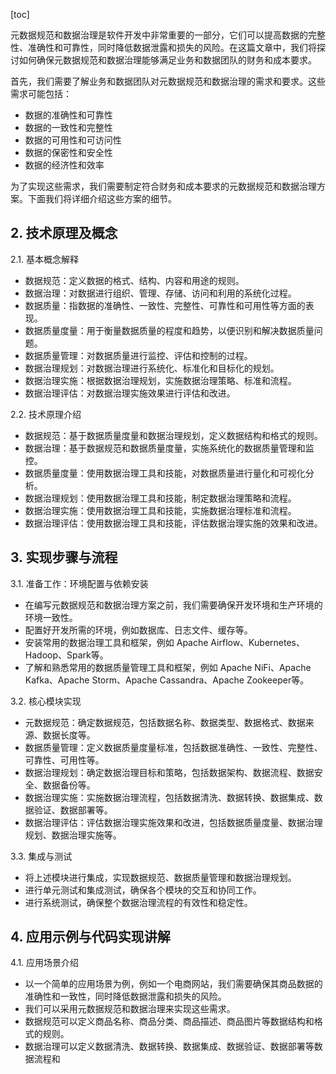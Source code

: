 
[toc]                    
                
                
元数据规范和数据治理是软件开发中非常重要的一部分，它们可以提高数据的完整性、准确性和可靠性，同时降低数据泄露和损失的风险。在这篇文章中，我们将探讨如何确保元数据规范和数据治理能够满足业务和数据团队的财务和成本要求。

首先，我们需要了解业务和数据团队对元数据规范和数据治理的需求和要求。这些需求可能包括：

- 数据的准确性和可靠性
- 数据的一致性和完整性
- 数据的可用性和可访问性
- 数据的保密性和安全性
- 数据的经济性和效率

为了实现这些需求，我们需要制定符合财务和成本要求的元数据规范和数据治理方案。下面我们将详细介绍这些方案的细节。

## 2. 技术原理及概念

2.1. 基本概念解释

- 数据规范：定义数据的格式、结构、内容和用途的规则。
- 数据治理：对数据进行组织、管理、存储、访问和利用的系统化过程。
- 数据质量：指数据的准确性、一致性、完整性、可靠性和可用性等方面的表现。
- 数据质量度量：用于衡量数据质量的程度和趋势，以便识别和解决数据质量问题。
- 数据质量管理：对数据质量进行监控、评估和控制的过程。
- 数据治理规划：对数据治理进行系统化、标准化和目标化的规划。
- 数据治理实施：根据数据治理规划，实施数据治理策略、标准和流程。
- 数据治理评估：对数据治理实施效果进行评估和改进。

2.2. 技术原理介绍

- 数据规范：基于数据质量度量和数据治理规划，定义数据结构和格式的规则。
- 数据治理：基于数据规范和数据质量度量，实施系统化的数据质量管理和监控。
- 数据质量度量：使用数据治理工具和技能，对数据质量进行量化和可视化分析。
- 数据治理规划：使用数据治理工具和技能，制定数据治理策略和流程。
- 数据治理实施：使用数据治理工具和技能，实施数据治理标准和流程。
- 数据治理评估：使用数据治理工具和技能，评估数据治理实施的效果和改进。

## 3. 实现步骤与流程

3.1. 准备工作：环境配置与依赖安装

- 在编写元数据规范和数据治理方案之前，我们需要确保开发环境和生产环境的环境一致性。
- 配置好开发所需的环境，例如数据库、日志文件、缓存等。
- 安装常用的数据治理工具和框架，例如 Apache Airflow、Kubernetes、Hadoop、Spark等。
- 了解和熟悉常用的数据质量管理工具和框架，例如 Apache NiFi、Apache Kafka、Apache Storm、Apache Cassandra、Apache Zookeeper等。

3.2. 核心模块实现

- 元数据规范：确定数据规范，包括数据名称、数据类型、数据格式、数据来源、数据长度等。
- 数据质量管理：定义数据质量度量标准，包括数据准确性、一致性、完整性、可靠性、可用性等。
- 数据治理规划：确定数据治理目标和策略，包括数据架构、数据流程、数据安全、数据备份等。
- 数据治理实施：实施数据治理流程，包括数据清洗、数据转换、数据集成、数据验证、数据部署等。
- 数据治理评估：评估数据治理实施效果和改进，包括数据质量度量、数据治理规划、数据治理实施等。

3.3. 集成与测试

- 将上述模块进行集成，实现数据规范、数据质量管理和数据治理规划。
- 进行单元测试和集成测试，确保各个模块的交互和协同工作。
- 进行系统测试，确保整个数据治理流程的有效性和稳定性。

## 4. 应用示例与代码实现讲解

4.1. 应用场景介绍

- 以一个简单的应用场景为例，例如一个电商网站，我们需要确保其商品数据的准确性和一致性，同时降低数据泄露和损失的风险。
- 我们可以采用元数据规范和数据治理来实现这些需求。
- 数据规范可以定义商品名称、商品分类、商品描述、商品图片等数据结构和格式的规则。
- 数据治理可以定义数据清洗、数据转换、数据集成、数据验证、数据部署等数据流程和

